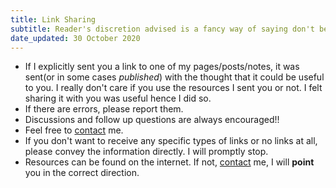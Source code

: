 ```yaml
---
title: Link Sharing
subtitle: Reader's discretion advised is a fancy way of saying don't be stupid. 
date_updated: 30 October 2020
---
```


- If I explicitly sent you a link to one of my pages/posts/notes, it was sent(or in some cases *published*) with the thought that it could be useful to you. I really don't care if you use the resources I sent you or not. I felt sharing it with you was useful hence I did so.
- If there are errors, please report them.
- Discussions and follow up questions are always encouraged!!
- Feel free to [contact](./contact.html) me.
- If you don't want to receive any specific types of links or no links at all, please convey the information directly. I will promptly stop.
- Resources can be found on the internet. If not, [contact](./contact.html) me, I will **point** you in the correct direction.
